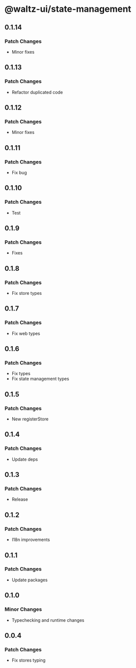# @waltz-ui/state-management

## 0.1.14

### Patch Changes

- Minor fixes

## 0.1.13

### Patch Changes

- Refactor duplicated code

## 0.1.12

### Patch Changes

- Minor fixes

## 0.1.11

### Patch Changes

- Fix bug

## 0.1.10

### Patch Changes

- Test

## 0.1.9

### Patch Changes

- Fixes

## 0.1.8

### Patch Changes

- Fix store types

## 0.1.7

### Patch Changes

- Fix web types

## 0.1.6

### Patch Changes

- Fix types
- Fix state management types

## 0.1.5

### Patch Changes

- New registerStore

## 0.1.4

### Patch Changes

- Update deps

## 0.1.3

### Patch Changes

- Release

## 0.1.2

### Patch Changes

- I18n improvements

## 0.1.1

### Patch Changes

- Update packages

## 0.1.0

### Minor Changes

- Typechecking and runtime changes

## 0.0.4

### Patch Changes

- Fix stores typing
